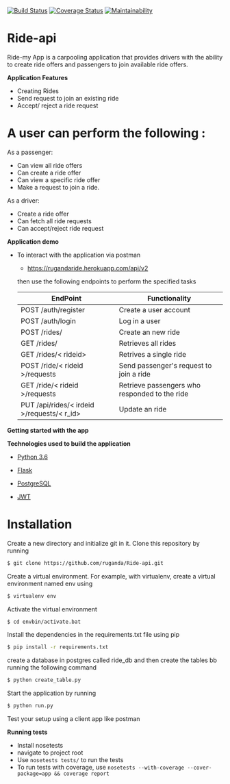 [![Build Status](https://travis-ci.org/ruganda/Ride-api.svg?branch=develop)](https://travis-ci.org/ruganda/Ride-api)
[![Coverage Status](https://coveralls.io/repos/github/ruganda/Ride-api/badge.svg?branch=develop)](https://coveralls.io/github/ruganda/Ride-api?branch=develop)
[![Maintainability](https://api.codeclimate.com/v1/badges/78ffc2eb1c22277b0725/maintainability)](https://codeclimate.com/github/ruganda/Ride-api/maintainability)
# Ride-api
Ride-my App is a carpooling application that provides drivers with the ability to create ride offers and passengers  to join available ride offers.

**Application Features**

* Creating Rides
* Send request to join an existing ride
* Accept/ reject a ride request 


# A user can perform the following :
 As a passenger:
- Can view all ride offers
- Can create a ride offer
- Can view a specific ride offer
- Make a request to join a ride.
 
 As a driver:
- Create a ride offer
- Can fetch all ride requests
- Can accept/reject ride request

**Application demo**

* To interact with the application via postman
     * https://rugandaride.herokuapp.com/api/v2

    then use the following endpoints to perform the specified tasks
    
    EndPoint                                    | Functionality
    ------------------------                    | ----------------------
    POST /auth/register                         | Create a user account
    POST /auth/login                            | Log in a user
    POST /rides/                                | Create an new ride
    GET /rides/                                 | Retrieves all rides
    GET /rides/< rideid>                        | Retrives a single ride
    POST /ride/< rideid >/requests              | Send passenger's request to join a ride
    GET  /ride/< rideid >/requests              | Retrieve passengers who responded to the ride
    PUT /api/rides/< irdeid >/requests/< r_id>  | Update an ride

    
**Getting started with the app**

**Technologies used to build the application**

* [Python 3.6](https://docs.python.org/3/)

* [Flask](http://flask.pocoo.org/)

* [PostgreSQL](https://www.postgresql.org/)

* [JWT](auth0.com/docs/jwt)

# Installation

Create a new directory and initialize git in it. Clone this repository by running
```sh
$ git clone https://github.com/ruganda/Ride-api.git
```
Create a virtual environment. For example, with virtualenv, create a virtual environment named env using
```sh
$ virtualenv env
```
Activate the virtual environment
```sh
$ cd envbin/activate.bat
```
Install the dependencies in the requirements.txt file using pip
```sh
$ pip install -r requirements.txt
```
create a database in postgres called ride_db and then create the tables bb running the following command
```sh
$ python create_table.py
```
Start the application by running
```sh
$ python run.py
```
Test your setup using a client app like postman

**Running tests**

* Install nosetests 
* navigate to project root
* Use `nosetests tests/` to run the tests
* To run tests with coverage, use `nosetests --with-coverage --cover-package=app && coverage report`